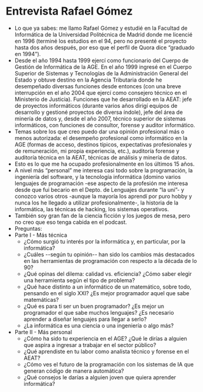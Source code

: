 # Entrevista Rafael Gómez

- Lo que ya sabes: me llamo Rafael Gómez y estudié en la Facultad de Informática de la Universidad Politécnica de Madrid donde me licencié en 1996 (terminé los estudios en el 94, pero no presenté el proyecto hasta dos años después, por eso que el perfil de Quora dice “graduado en 1994”).
- Desde el año 1994 hasta 1999 ejercí como funcionario del Cuerpo de Gestión de Informática de la AGE. En el año 1999 ingresé en el Cuerpo Superior de Sistemas y Tecnologías de la Administración General del Estado y obtuve destino en la Agencia Tributaria donde he desempeñado diversas funciones desde entonces (con una breve interrupción en el año 2004 que ejercí como consejero técnico en el Ministerio de Justicia). Funciones que he desarrollado en la AEAT: jefe de proyectos informáticos (durante varios años dirigí equipos de desarrollo y gestioné proyectos de diversa índole), jefe del área de minería de datos y, desde el año 2007, técnico superior de sistemas informáticos, con funciones de consultor, forense y auditor informático.
- Temas sobre los que creo puedo dar una opinión profesional más o menos autorizada: el desempeño profesional como informático en la AGE (formas de acceso, destinos típicos, expectativas profesionales y de remuneración, mi propia experiencia, etc.), auditoría forense y auditoría técnica en la AEAT, técnicas de análisis y minería de datos.
- Esto es lo que me ha ocupado profesionalmente en los últimos 15 años.
- A nivel más “personal” me interesa casi todo sobre la programación, la ingeniería del software, y la tecnología informática (domino varios lenguajes de programación -ese aspecto de la profesión me interesa desde que fui becario en el Depto. de Lenguajes durante “la uni”- y conozco varios otros -aunque la mayoría los aprendí por puro hobby y nunca los he llegado a utilizar profesionalmente-, la historia de la informática, las técnicas de hacking, los sistemas operativos.
- También soy gran fan de la ciencia ficción y los juegos de mesa, pero no creo que eso tenga cabida en el podcast.
- Preguntas:
- Parte I - Más técnica
	- ¿Cómo surgió tu interés por la informática y, en particular, por la informática?
	- ¿Cuáles --según tu opinión-- han sido los cambios más destacados en las herramientas de programación con respecto a la década de lo 90?
	- ¿Qué opinas del dilema: calidad vs. eficiencia? ¿Cómo saber elegir una herramienta según el tipo de problema?
	- ¿Qué hace distinto a un informático de un matemático, sobre todo, pensando en el siglo XXI? ¿Es mejor programador aquel que sabe matemáticas?
	- ¿Qué es para ti ser un buen programador? ¿Es mejor un programador el que sabe muchos lenguajes? ¿Es necesario aprender a diseñar lenguajes para llegar a serlo?
	- ¿La informática es una ciencia o una ingeniería o algo más?
- Parte II - Más personal
	- ¿Cómo ha sido tu experiencia en el AGE? ¿Qué le dirías a alguien que aspira a ingresar a trabajar en el sector público?
	- ¿Qué aprendiste en tu labor como analista técnico y forense en el AEAT?
	- ¿Cómo ves el futuro de la programación con los sistemas de IA que generan código de manera automática?
	- ¿Qué consejos le darías a alguien joven que quiera aprender informática?
